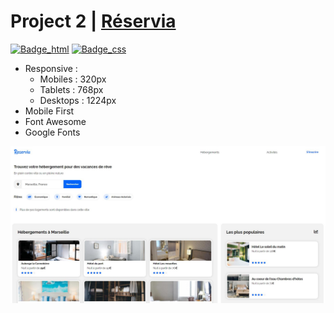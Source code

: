 # Project 2 | [Réservia](https://claire-lavigne.github.io/ClaireLavigne_2_02102020/)

[![Badge_html](https://img.shields.io/badge/Language-HTML5-blue)](https://img.shields.io)
[![Badge_css](https://img.shields.io/badge/Language-CSS3-blue)](https://img.shields.io)  
- Responsive :
  - Mobiles : 320px
  - Tablets : 768px
  - Desktops : 1224px
- Mobile First
- Font Awesome
- Google Fonts

<img src="https://github.com/Claire-Lavigne/repo-images/blob/main/Reservia.JPG">
